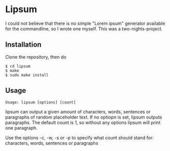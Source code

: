 # Lipsum

I could not believe that there is no simple "Lorem ipsum" generator available for the commandline, so I wrote one myself. This was a two-nights-project.

## Installation

Clone the repository, then do

~~~
$ cd lipsum
$ make
$ sudo make install
~~~

## Usage

~~~
Usage: lipsum [options] [count]
~~~

lipsum can output a given amount of characters, words, sentences or paragraphs of random placeholder text. If no optiopn is set, lipsum outputs paragraphs.
The default count is 1, so without any options lipsum will print one paragraph.

Use the options -c, -w, -s or -p to specify what count should stand for: characters, words, sentences or paragraphs


